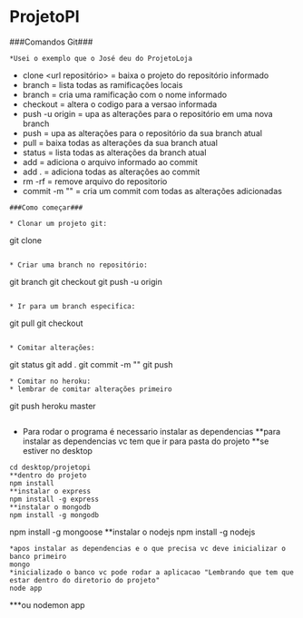 # ProjetoPI
###Comandos Git###
```
*Usei o exemplo que o José deu do ProjetoLoja
```
* clone <url repositório> = baixa o projeto do repositório informado
* branch = lista todas as ramificações locais
* branch <nome da branch> = cria uma ramificação com o nome informado
* checkout <nome da branch ou id commit> = altera o codigo para a versao informada 
* push -u origin <nome da branch> = upa as alterações para o repositório em uma nova branch
* push = upa as alterações para o repositório da sua branch atual
* pull = baixa todas as alterações da sua branch atual
* status = lista todas as alterações da branch atual
* add <caminho arquivo> = adiciona o arquivo informado ao commit
* add . = adiciona todas as alterações ao commit
* rm -rf <caminho arquivo> = remove arquivo do repositorio
* commit -m "<mensagem do commit>" = cria um commit com todas as alterações adicionadas
```
###Como começar###

* Clonar um projeto git:
 ```
git clone <url repositorio>
```

* Criar uma branch no repositório:
```
git branch <nome da branch>
git checkout <nome da branch>
git push -u origin <nome da branch>

```

* Ir para um branch especifica:
```
git pull
git checkout <nome da branch>

```

* Comitar alterações:
```
git status
git add .
git commit -m "<mensagem do commit>"
git push
```
* Comitar no heroku:
* lembrar de comitar alterações primeiro
```
git push heroku master
```
```
* Para rodar o programa é necessario instalar as dependencias
**para instalar as dependencias vc tem que ir para pasta do projeto
**se estiver no desktop
```
cd desktop/projetopi
**dentro do projeto
npm install
**instalar o express
npm install -g express
**instalar o mongodb
npm install -g mongodb
```
npm install -g mongoose
**instalar o nodejs
npm install -g nodejs
```
*apos instalar as dependencias e o que precisa vc deve inicializar o banco primeiro
mongo
*inicializado o banco vc pode rodar a aplicacao "Lembrando que tem que estar dentro do diretorio do projeto"
node app
```
***ou
nodemon app
